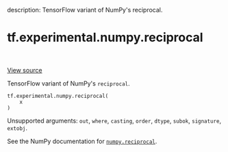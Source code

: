 description: TensorFlow variant of NumPy's reciprocal.

<div itemscope itemtype="http://developers.google.com/ReferenceObject">
<meta itemprop="name" content="tf.experimental.numpy.reciprocal" />
<meta itemprop="path" content="Stable" />
</div>

# tf.experimental.numpy.reciprocal

<!-- Insert buttons and diff -->

<table class="tfo-notebook-buttons tfo-api nocontent" align="left">

</table>

<a target="_blank" href="/code/stable/tensorflow/python/ops/numpy_ops/np_math_ops.py">View source</a>



TensorFlow variant of NumPy's `reciprocal`.

<pre class="devsite-click-to-copy prettyprint lang-py tfo-signature-link">
<code>tf.experimental.numpy.reciprocal(
    x
)
</code></pre>



<!-- Placeholder for "Used in" -->

Unsupported arguments: `out`, `where`, `casting`, `order`, `dtype`, `subok`, `signature`, `extobj`.

See the NumPy documentation for [`numpy.reciprocal`](https://numpy.org/doc/1.16/reference/generated/numpy.reciprocal.html).